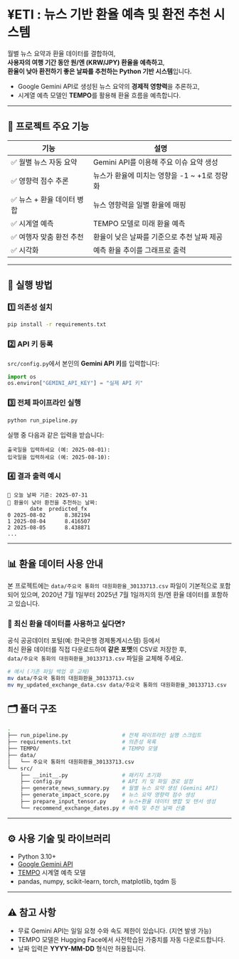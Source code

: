 # ¥ETI : 뉴스 기반 환율 예측 및 환전 추천 시스템

월별 뉴스 요약과 환율 데이터를 결합하여,  
**사용자의 여행 기간 동안 원/엔 (KRW/JPY) 환율을 예측하고**,  
**환율이 낮아 환전하기 좋은 날짜를 추천하는 Python 기반 시스템**입니다.

- Google Gemini API로 생성된 뉴스 요약의 **경제적 영향력**을 추론하고,  
- 시계열 예측 모델인 **TEMPO**를 활용해 환율 흐름을 예측합니다.

---

## 🧠 프로젝트 주요 기능

| 기능 | 설명 |
|------|------|
| ✅ 월별 뉴스 자동 요약 | Gemini API를 이용해 주요 이슈 요약 생성 |
| ✅ 영향력 점수 추론 | 뉴스가 환율에 미치는 영향을 -1 ~ +1로 정량화 |
| ✅ 뉴스 + 환율 데이터 병합 | 뉴스 영향력을 일별 환율에 매핑 |
| ✅ 시계열 예측 | TEMPO 모델로 미래 환율 예측 |
| ✅ 여행자 맞춤 환전 추천 | 환율이 낮은 날짜를 기준으로 추천 날짜 제공 |
| ✅ 시각화 | 예측 환율 추이를 그래프로 출력 |

---

## 🚀 실행 방법

### 1️⃣ 의존성 설치

```bash
pip install -r requirements.txt
```

### 2️⃣ API 키 등록

`src/config.py`에서 본인의 **Gemini API 키**를 입력합니다:

```python
import os
os.environ["GEMINI_API_KEY"] = "실제 API 키"
```

### 3️⃣ 전체 파이프라인 실행

```bash
python run_pipeline.py
```

실행 중 다음과 같은 입력을 받습니다:

```
출국일을 입력하세요 (예: 2025-08-01):
입국일을 입력하세요 (예: 2025-08-10):
```

### 4️⃣ 결과 출력 예시

```
📅 오늘 날짜 기준: 2025-07-31
💱 환율이 낮아 환전을 추천하는 날짜:
       date  predicted_fx
0 2025-08-02      8.382194
1 2025-08-04      8.416507
2 2025-08-05      8.438871
...
```

---

## 📊 환율 데이터 사용 안내

본 프로젝트에는 `data/주요국 통화의 대원화환율_30133713.csv` 파일이 기본적으로 포함되어 있으며, 
2020년 7월 1일부터 2025년 7월 1일까지의 원/엔 환율 데이터를 포함하고 있습니다.

### 🔄 최신 환율 데이터를 사용하고 싶다면?

공식 공공데이터 포털(예: 한국은행 경제통계시스템) 등에서  
최신 환율 데이터를 직접 다운로드하여 **같은 포맷**의 CSV로 저장한 후,  
`data/주요국 통화의 대원화환율_30133713.csv` 파일을 교체해 주세요.

```bash
# 예시 (기존 파일 백업 후 교체)
mv data/주요국 통화의 대원화환율_30133713.csv
mv my_updated_exchange_data.csv data/주요국 통화의 대원화환율_30133713.csv
```

## 🗂️ 폴더 구조

```bash
.
├── run_pipeline.py                 # 전체 파이프라인 실행 스크립트
├── requirements.txt                # 의존성 목록
├── TEMPO/                          # TEMPO 모델
├── data/                           
│   └── 주요국 통화의 대원화환율_30133713.csv
└── src/
    ├── __init__.py                 # 패키지 초기화
    ├── config.py                   # API 키 및 파일 경로 설정
    ├── generate_news_summary.py    # 월별 뉴스 요약 생성 (Gemini API)
    ├── generate_impact_score.py    # 뉴스 요약 영향력 점수 생성
    ├── prepare_input_tensor.py     # 뉴스+환율 데이터 병합 및 텐서 생성
    └── recommend_exchange_dates.py # 예측 및 추천 날짜 산출
```

---

## ⚙️ 사용 기술 및 라이브러리

- Python 3.10+
- [Google Gemini API](https://ai.google.dev/)
- [TEMPO](https://github.com/DC-research/TEMPO) 시계열 예측 모델
- pandas, numpy, scikit-learn, torch, matplotlib, tqdm 등

---

## ⚠️ 참고 사항

- 무료 Gemini API는 일일 요청 수와 속도 제한이 있습니다. (지연 발생 가능)
- TEMPO 모델은 Hugging Face에서 사전학습된 가중치를 자동 다운로드합니다.
- 날짜 입력은 **YYYY-MM-DD** 형식만 허용됩니다.

